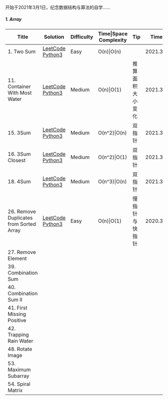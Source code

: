 开始于2021年3月1日，纪念数据结构与算法的自学......

##### 1. Array

| Title                                   | Solution                                                     | Difficulty | Time\|Space Complexity | Tip              | Time     | Star    |
| --------------------------------------- | ------------------------------------------------------------ | ---------- | ---------------------- | ---------------- | -------- | ------- |
| 1. Two Sum                              | [LeetCode   Python3](https://github.com/hongkong9771/LeetCode/tree/main/Code/0001.Two%20Sum) | Easy       | O(n)\|O(n)             |                  | 2021.3.2 |         |
| 11. Container With Most Water           | [LeetCode   Python3](https://github.com/hongkong9771/LeetCode/tree/main/Code/0011.Container%20With%20Most%20Water) | Medium     | O(n)\|O(1)             | 推算面积大小变化 | 2021.3.2 | :heart: |
| 15. 3Sum                                | [LeetCode   Python3](https://github.com/hongkong9771/LeetCode/tree/main/Code/0015.3Sum) | Medium     | O(n^2​)\|O(n)           | 双指针           | 2021.3.2 | :heart: |
| 16. 3Sum Closest                        | [LeetCode   Python3](https://github.com/hongkong9771/LeetCode/tree/main/Code/0016.3Sum%20Closest) | Medium     | O(n^2)\|O(1)           | 双指针           | 2021.3.2 | :heart: |
| 18. 4Sum                                | [LeetCode   Python3](https://github.com/hongkong9771/LeetCode/tree/main/Code/0018.4Sum) | Medium     | O(n^3)\|O(n)           | 双指针           | 2021.3.3 | :heart: |
| 26. Remove Duplicates from Sorted Array | [LeetCode   Python3]()                                       | Easy       | O(n)\|O(1)             | 慢指针与快指针   | 2020.3.3 | :heart: |
| 27. Remove Element                      |                                                              |            |                        |                  |          |         |
| 39. Combination Sum                     |                                                              |            |                        |                  |          |         |
| 40. Combination Sum II                  |                                                              |            |                        |                  |          |         |
| 41. First Missing Positive              |                                                              |            |                        |                  |          |         |
| 42. Trapping Rain Water                 |                                                              |            |                        |                  |          |         |
| 48. Rotate Image                        |                                                              |            |                        |                  |          |         |
| 53. Maximum Subarray                    |                                                              |            |                        |                  |          |         |
| 54. Spiral Matrix                       |                                                              |            |                        |                  |          |         |

